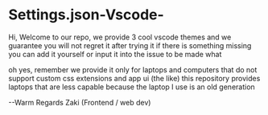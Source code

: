 # Settings.json-Vscode-

Hi, Welcome to our repo, we provide 3 cool vscode themes and we guarantee you will not regret it after trying it if there is something missing you can add it yourself or input it into the issue to be made what

oh yes, remember we provide it only for laptops and computers that do not support custom css extensions and app ui (the like) this repository provides laptops that are less capable because the laptop I use is an old generation

--Warm Regards Zaki (Frontend / web dev)
